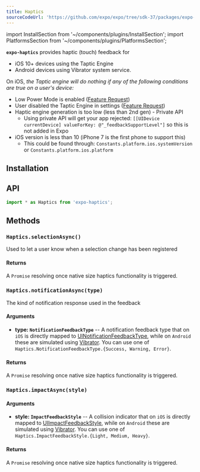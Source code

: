 ```yaml
---
title: Haptics
sourceCodeUrl: 'https://github.com/expo/expo/tree/sdk-37/packages/expo-haptics'
---
```


import InstallSection from '~/components/plugins/InstallSection';
import PlatformsSection from '~/components/plugins/PlatformsSection';


**`expo-haptics`** provides haptic (touch) feedback for

- iOS 10+ devices using the Taptic Engine
- Android devices using Vibrator system service.

On iOS, _the Taptic engine will do nothing if any of the following conditions are true on a user's device:_

- Low Power Mode is enabled ([Feature Request](https://expo.canny.io/feature-requests/p/expose-low-power-mode-ios-battery-saver-android))
- User disabled the Taptic Engine in settings ([Feature Request](https://expo.canny.io/feature-requests/p/react-native-settings))
- Haptic engine generation is too low (less than 2nd gen) - Private API
  - Using private API will get your app rejected: `[[UIDevice currentDevice] valueForKey: @"_feedbackSupportLevel"]` so this is not added in Expo
- iOS version is less than 10 (iPhone 7 is the first phone to support this)
  - This could be found through: `Constants.platform.ios.systemVersion` or `Constants.platform.ios.platform`

<PlatformsSection android emulator ios simulator />

## Installation

<InstallSection packageName="expo-haptics" />

## API

```js
import * as Haptics from 'expo-haptics';
```



## Methods

### `Haptics.selectionAsync()`

Used to let a user know when a selection change has been registered

#### Returns

A `Promise` resolving once native size haptics functionality is triggered.

### `Haptics.notificationAsync(type)`

The kind of notification response used in the feedback

#### Arguments

- **type: `NotificationFeedbackType`** -- A notification feedback type that on `iOS` is directly mapped to [UINotificationFeedbackType](https://developer.apple.com/documentation/uikit/uinotificationfeedbacktype), while on `Android` these are simulated using [Vibrator](https://developer.android.com/reference/android/os/Vibrator). You can use one of `Haptics.NotificationFeedbackType.{Success, Warning, Error}`.

#### Returns

A `Promise` resolving once native size haptics functionality is triggered.

### `Haptics.impactAsync(style)`

#### Arguments

- **style: `ImpactFeedbackStyle`** -- A collision indicator that on `iOS` is directly mapped to [UIImpactFeedbackStyle](https://developer.apple.com/documentation/uikit/uiimpactfeedbackstyle), while on `Android` these are simulated using [Vibrator](https://developer.android.com/reference/android/os/Vibrator). You can use one of `Haptics.ImpactFeedbackStyle.{Light, Medium, Heavy}`.

#### Returns

A `Promise` resolving once native size haptics functionality is triggered.
